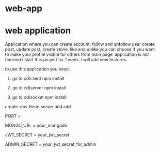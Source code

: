 # web-app
# web application

Application where you can create account. follow and unfollow user create post, update post, create storie, like and unlike you can choose if you want to make your profile visible for others from main page.
application is not finished i start this project for 1 week. i will add new features.

to use this application you need:

1. go to cd/client
   npm install

2. go to cd/server
   npm install

3. go to cd/socket
   npm install

create .env file in server and add

PORT =

MONGO_URL = your_mongodb

JWT_SECRET = your_jwt_secret

ADMIN_SECRET = your_jwt_secret_for_admin
